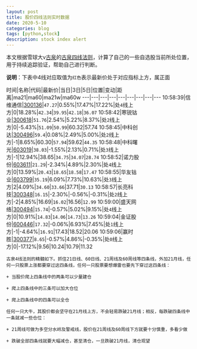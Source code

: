 ```yaml
---
layout: post
title: 股价四线法则实时数据
date: 2020-5-10
categories: blog
tags: [python,stock]
description: stock index alert
---
```



本文根据雪球大v[古泉](https://xueqiu.com/u/7148646888)的[古泉四线法则](https://xueqiu.com/7148646888/130498192)，计算了自己的一些自选股当前所处位置，用于持续追踪验证，帮助自己进行判断。

**说明**：下表中4线对应取值为`红色`表示最新价处于对应指标上方，属正面

时间|名称|代码|最新价|当日|3日|5日|位置|变动|距离|ma21|ma60|ma21w|ma60w
---|---|---|---|---|---|---|---|---
10:58:39|信维通信|[300136](https://xueqiu.com/S/SZ300136)|`47.27`|0.55%|17.47%|17.22%|处`4`线上方|0|18.28%|`42.34`|`39.95`|`42.18`|`36.07`
10:58:42|寒锐钴业|[300618](https://xueqiu.com/S/SZ300618)|`51.76`|2.54%|5.22%|8.37%|处`2`线上方|0|-5.43%|`51.09`|`50.99`|60.32|57.74
10:58:45|中科创达|[300496](https://xueqiu.com/S/SZ300496)|`59.4`|0.08%|2.49%|5.00%|处`2`线上方|-1|8.65%|60.30|`57.94`|59.62|`44.35`
10:58:48|中科曙光|[603019](https://xueqiu.com/S/SH603019)|`38.03`|-1.55%|2.13%|0.71%|处`3`线上方|-1|12.94%|38.65|`34.75`|`34.07`|`28.74`
10:58:52|诺力股份|[603611](https://xueqiu.com/S/SH603611)|`21.29`|-2.34%|4.89%|2.30%|处`4`线上方|0|13.59%|`20.43`|`18.65`|`18.58`|`17.47`
10:58:55|华友钴业|[603799](https://xueqiu.com/S/SH603799)|`35.19`|6.09%|7.73%|10.63%|处`3`线上方|2|4.09%|`34.60`|`33.66`|37.71|`30.13`
10:58:57|长亮科技|[300348](https://xueqiu.com/S/SZ300348)|`16.15`|-2.30%|-0.56%|-0.31%|处`2`线上方|-2|4.85%|16.69|`16.02`|16.56|`12.99`
10:59:00|盛天网络|[300494](https://xueqiu.com/S/SZ300494)|`15.74`|-0.57%|5.02%|9.15%|处`4`线上方|0|10.91%|`14.83`|`14.06`|`14.73`|`13.26`
10:59:04|金证股份|[600446](https://xueqiu.com/S/SH600446)|`17.32`|-0.06%|6.93%|7.45%|处`1`线上方|-1|-4.64%|`16.91`|17.43|18.52|20.06
10:59:06|赢时胜|[300377](https://xueqiu.com/S/SZ300377)|`8.65`|-0.57%|4.86%|-0.35%|处`0`线上方|0|-17.12%|9.56|10.24|10.79|11.32

```
古泉4线法则的精髓如下。抓住21日线、60日线、21周线及60周线等四条线，外加21月线，任何一只股票上涨都要穿过这四条线，任何一只股票要想爆雷也要先下穿过这四条线：

+ 当股价爬上四条线中的两条可以少量建仓

+ 爬上四条线中的三条可以加大仓位

+ 爬上四条线中的四条可以全仓

任何一只大牛，其股价都会坚守在21月线上方，不会轻易跌破21月线；相反，每跌破四条线中一条就减一些仓位：

+ 21周线可做为多空分水岭及警戒线，股价在21周线及60周线下方就要十分慎重，多看少做

+ 跌破全部四条线就要大幅减仓，甚至清仓，一旦跌破21月线，清仓观望
```